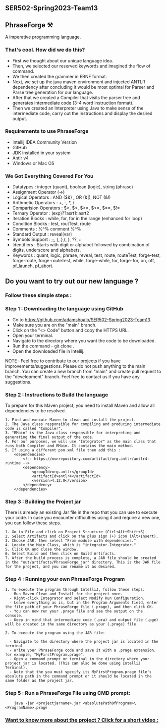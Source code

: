 ## SER502-Spring2023-Team13
## PhraseForge ⚒️

A imperative programming language.

### That's cool. How did we do this?
- First we thought about our unique language idea.
- Then, we selected our reserved keywords and imagined the flow of command.
- We then created the grammer in EBNF format.
- Next, we set up the java maven environment and injected ANTLR dependency after concluding it would be most optimal for Parser and Parse tree generation for our language.
- After that we created a Compiler that visits the parser tree and generates intermediate code (3-4 word instruction format).
- Then we created an Interpreter using Java to make sense of the intermediate code, carry out the instructions and display the desired output.

### Requirements to use PhraseForge

- Intellij IDEA Community Version
- GitHub
- JDK installed in your system
- Antlr v4
- Windows or Mac OS

### We Got Everything Covered For You
- Datatypes : integer (quant), boolean (logic), string (phrase)
- Assignment Operator (->)
- Logical Operators : AND ($&) , OR (&|), NOT (&!)
- Arithmetic Operators : +, -, *, /
- Comparision Operators : $>, $<, $>=, $<=, $==, $!=
- Ternary Operator : (exp)??asrt1::asrt2
- Iteration Blocks : while, for, for in the range (enhanced for loop)
- Condition Blocks : test, routTest, route
- Comments : %^% comment %^%
- Standard Output : reveal(var)
- Symbols Support : ;;, {, },(, ), ??, ::
- Identifiers : Starts with digit or alphabet followed by combination of digits, underscore and alphabets.
- Keywords : quant, logic, phrase, reveal, test, route, routeTest, forge-test, forge-route, forge-routeTest, while, forge-while, for, forge-for, on, off, pf_launch, pf_abort.

## Do you want to try out our new language ?

### Follow these simple steps :

### Step 1 : Downloading the language using GitHub
- Go to https://github.com/adamshoaib/SER502-Spring2023-Team13.
- Make sure you are on the "main" branch.
- Click on the "<> Code" button and copy the HTTPS URL.
- Open your terminal.
- Navigate to the directory where you want the code to be downloaded.
- Run the command - git clone <PASTE THE HTTPS URL HERE>.
- Open the downloaded file in Intellij.

NOTE : Feel free to contribute to our projects if you have
improvements/suggestions. Please do not push anything to the main branch. You can create a new branch from "main" and create pull request to the "development" branch. Feel free to contact us if you have any suggestions.

### Step 2 : Instructions to Build the language

To prepare for this Maven project, you need to install Maven and allow all dependencies to be resolved.

    1. Find and execute Maven to clean and install the project.
    2. The Java class responsible for compiling and producing intermediate code is called "Compiler".
    3. "RMain" is the Java class responsible for interpreting and generating the final output of the code.
    4. For our purposes, we will use "Integrator" as the main class that runs both Compiler and RMain. It contains the main method.
    5. If using a different pom.xml file then add this : 
        <dependencies>
            <!-- https://mvnrepository.com/artifact/org.antlr/antlr4-runtime -->
            <dependency>
                <groupId>org.antlr</groupId>
                <artifactId>antlr4</artifactId>
                <version>4.12.0</version>
            </dependency>
        </dependencies>
### Step 3 : Building the Project jar

There is already an existing Jar file in the repo that you can use to execute your code. In case you encounter difficulties using it and require a new one, you can follow these steps.

    1. Go to File and click on Project Structure (Ctrl+Alt+Shift+S).
    2. Select Artifacts and click on the plus sign (+) icon (Alt+Insert).
    3. Choose JAR, then select "From module with dependencies."
    4. Locate the Main Class, which is "integrator.Integrator."
    5. Click OK and close the window.
    6. Select Build and then click on Build Artifacts.
    7. After the build process is complete, a JAR file should be created in the "out/artifacts/PhraseForge_jar" directory. This is the JAR file for the project, and you can rename it as desired.


### Step 4 : Running your own PhraseForge Program

    1. To execute the program through IntelliJ, follow these steps:
      - Run Maven Clean and Install for the project once.
      - Right-click Integrator and select Modify Run Configuration.
      - Leave everything as is, but in the Program Arguments field, enter the file path of your PhraseForge file (.prage), and then click OK.
      - You can now run your .prage file and see the output on the console.
      - Keep in mind that intermediate code (.pra) and output file (.pge) will be created in the same directory as your (.prage) file.
    
    2. To execute the program using the JAR file:

      - Navigate to the directory where the project jar is located in the terminal.
      - Write your PhraseForge code and save it with a .prage extension, for example, "MyFirstProgram.prage".
      - Open a command prompt or terminal in the directory where your project jar is located. (This can also be done using IntelliJ Terminal).
      - Note that the you must specify its MyFirstProgram.prage file's absolute path in the command prompt or it should be located in the same folder as the project jar.


### Step 5 : Run a PhraseForge File using CMD prompt:

        java -jar <projectjarname>.jar <absolutePathOfProgram>\<ProgramName>.prage


### [Want to know more about the project ? Click for a short video :](https://youtu.be/HGg0EO5_4q8)



